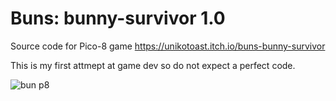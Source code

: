 # Buns: bunny-survivor 1.0

Source code for Pico-8 game https://unikotoast.itch.io/buns-bunny-survivor

This is my first attmept at game dev so do not expect a perfect code.

![bun p8](https://user-images.githubusercontent.com/106836544/172042679-f0b76c68-5b13-4d8c-8408-0d8a852ee054.png)
